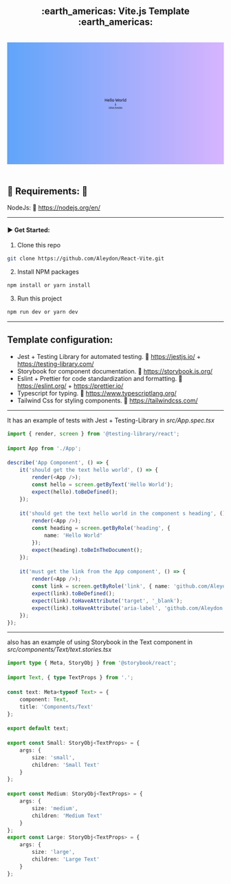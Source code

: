 <h2 align='center'>:earth_americas: Vite.js Template :earth_americas:</h2>

<p align="center">
  <br>
  <img width="900" src="./assets/React-Vite.png" alt="logo of React-Vite repository">
  <br>
  <br>
</p>

## :pushpin: Requirements: :pushpin:

NodeJs: :link: https://nodejs.org/en/

---

#### :arrow_forward: Get Started:

1. Clone this repo

```sh
git clone https://github.com/Aleydon/React-Vite.git
```

2. Install NPM packages

```sh
npm install or yarn install
```

3.  Run this project

```sh
npm run dev or yarn dev
```

---

<h2>Template configuration:</h2>

- Jest + Testing Library for automated testing. :link: https://jestjs.io/ + https://testing-library.com/
- Storybook for component documentation. :link: https://storybook.js.org/
- Eslint + Prettier for code standardization and formatting. :link: https://eslint.org/ + https://prettier.io/
- Typescript for typing. :link: https://www.typescriptlang.org/
- Tailwind Css for styling components. :link: https://tailwindcss.com/

---

It has an example of tests with Jest + Testing-Library in _src/App.spec.tsx_

```ts
import { render, screen } from '@testing-library/react';

import App from './App';

describe('App Component', () => {
	it('should get the text hello world', () => {
		render(<App />);
		const hello = screen.getByText('Hello World');
		expect(hello).toBeDefined();
	});

	it('should get the text hello world in the component s heading', () => {
		render(<App />);
		const heading = screen.getByRole('heading', {
			name: 'Hello World'
		});
		expect(heading).toBeInTheDocument();
	});

	it('must get the link from the App component', () => {
		render(<App />);
		const link = screen.getByRole('link', { name: 'github.com/Aleydon' });
		expect(link).toBeDefined();
		expect(link).toHaveAttribute('target', '_blank');
		expect(link).toHaveAttribute('aria-label', 'github.com/Aleydon');
	});
});
```

---

also has an example of using Storybook in the Text component in _src/components/Text/text.stories.tsx_

```ts
import type { Meta, StoryObj } from '@storybook/react';

import Text, { type TextProps } from '.';

const text: Meta<typeof Text> = {
	component: Text,
	title: 'Components/Text'
};

export default text;

export const Small: StoryObj<TextProps> = {
	args: {
		size: 'small',
		children: 'Small Text'
	}
};

export const Medium: StoryObj<TextProps> = {
	args: {
		size: 'medium',
		children: 'Medium Text'
	}
};
export const Large: StoryObj<TextProps> = {
	args: {
		size: 'large',
		children: 'Large Text'
	}
};
```
